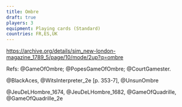 ```yaml
---
title: Ombre
draft: true
players: 3
equipment: Playing cards (Standard)
countries: FR,ES,UK
---
```


https://archive.org/details/sim_new-london-magazine_1789_5/page/10/mode/2up?q=ombre

Refs: @GameOfOmbre; @PopesGameOfOmbre; @CourtGamester.


@BlackAces, @WitsInterpreter_2e [p. 353-7], @UnsunOmbre

@JeuDeLHombre_1674, @JeuDeLHombre_1682, @GameOfQuadrille, @GameOfQuadrille_2e
